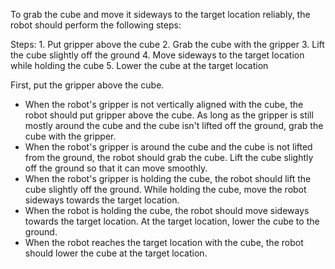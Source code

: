 To grab the cube and move it sideways to the target location reliably, the robot should perform the following steps:

Steps: 1. Put gripper above the cube 2. Grab the cube with the gripper 3. Lift the cube slightly off the ground 4. Move sideways to the target location while holding the cube 5. Lower the cube at the target location

First, put the gripper above the cube.
- When the robot's gripper is not vertically aligned with the cube, the robot should put gripper above the cube. 
As long as the gripper is still mostly around the cube and the cube isn't lifted off the ground, grab the cube with the gripper.
- When the robot's gripper is around the cube and the cube is not lifted from the ground, the robot should grab the cube. 
Lift the cube slightly off the ground so that it can move smoothly.
- When the robot's gripper is holding the cube, the robot should lift the cube slightly off the ground. 
While holding the cube, move the robot sideways towards the target location.
- When the robot is holding the cube, the robot should move sideways towards the target location. 
At the target location, lower the cube to the ground.
- When the robot reaches the target location with the cube, the robot should lower the cube at the target location.